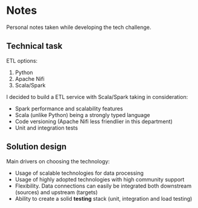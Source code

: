 # Notes

Personal notes taken while developing the tech challenge.

## Technical task

ETL options:
1. Python
1. Apache Nifi
1. Scala/Spark

I decided to build a ETL service with Scala/Spark taking in consideration:
 * Spark performance and scalability features
 * Scala (unlike Python) being a strongly typed language
 * Code versioning (Apache Nifi less friendlier in this department)
 * Unit and integration tests

## Solution design

Main drivers on choosing the technology:
* Usage of scalable technologies for data processing
* Usage of highly adopted technologies with high community support
* Flexibility. Data connections can easily be integrated both downstream (sources) and upstream (targets)
* Ability to create a solid **testing** stack (unit, integration and load testing)
